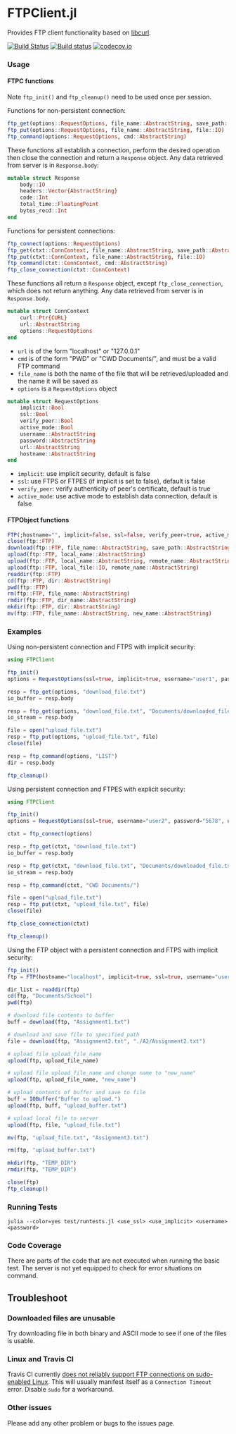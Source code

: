 FTPClient.jl
============

Provides FTP client functionality based on [libcurl](https://github.com/JuliaWeb/LibCURL.jl).

[![Build Status](https://travis-ci.org/invenia/FTPClient.jl.svg?branch=master)](https://travis-ci.org/invenia/FTPClient.jl)
[![Build status](https://ci.appveyor.com/api/projects/status/ko8ama8fh0fgyjvq/branch/master?svg=true)](https://ci.appveyor.com/project/invenia/ftpclient-jl/branch/master)
[![codecov.io](http://codecov.io/github/invenia/FTPClient.jl/coverage.svg)](http://codecov.io/github/invenia/FTPClient.jl)

### Usage

#### FTPC functions

Note `ftp_init()` and  `ftp_cleanup()` need to be used once per session.

Functions for non-persistent connection:

```julia
ftp_get(options::RequestOptions, file_name::AbstractString, save_path::AbstractString)
ftp_put(options::RequestOptions, file_name::AbstractString, file::IO)
ftp_command(options::RequestOptions, cmd::AbstractString)
```

These functions all establish a connection, perform the desired operation then close the
connection and return a `Response` object. Any data retrieved from server is in
`Response.body`:

```julia
mutable struct Response
    body::IO
    headers::Vector{AbstractString}
    code::Int
    total_time::FloatingPoint
    bytes_recd::Int
end
```

Functions for persistent connections:

```julia
ftp_connect(options::RequestOptions)
ftp_get(ctxt::ConnContext, file_name::AbstractString, save_path::AbstractString)
ftp_put(ctxt::ConnContext, file_name::AbstractString, file::IO)
ftp_command(ctxt::ConnContext, cmd::AbstractString)
ftp_close_connection(ctxt::ConnContext)
```

These functions all return a `Response` object, except `ftp_close_connection`, which does
not return anything. Any data retrieved from server is in `Response.body`.

```julia
mutable struct ConnContext
    curl::Ptr{CURL}
    url::AbstractString
    options::RequestOptions
end
```

- `url` is of the form "localhost" or "127.0.0.1"
- `cmd` is of the form "PWD" or "CWD Documents/", and must be a valid FTP command
- `file_name` is both the name of the file that will be retrieved/uploaded and the name it will be saved as
- `options` is a `RequestOptions` object

```julia
mutable struct RequestOptions
    implicit::Bool
    ssl::Bool
    verify_peer::Bool
    active_mode::Bool
    username::AbstractString
    password::AbstractString
    url::AbstractString
    hostname::AbstractString
end
```

- `implicit`: use implicit security, default is false
- `ssl`: use FTPS or FTPES (if implicit is set to false), default is false
- `verify_peer`: verify authenticity of peer's certificate, default is true
- `active_mode`: use active mode to establish data connection, default is false


#### FTPObject functions

```julia
FTP(;hostname="", implicit=false, ssl=false, verify_peer=true, active_mode=false, username="", password="")
close(ftp::FTP)
download(ftp::FTP, file_name::AbstractString, save_path::AbstractString="")
upload(ftp::FTP, local_name::AbstractString)
upload(ftp::FTP, local_name::AbstractString, remote_name::AbstractString)
upload(ftp::FTP, local_file::IO, remote_name::AbstractString)
readdir(ftp::FTP)
cd(ftp::FTP, dir::AbstractString)
pwd(ftp::FTP)
rm(ftp::FTP, file_name::AbstractString)
rmdir(ftp::FTP, dir_name::AbstractString)
mkdir(ftp::FTP, dir::AbstractString)
mv(ftp::FTP, file_name::AbstractString, new_name::AbstractString)
```

### Examples

Using non-persistent connection and FTPS with implicit security:

```julia
using FTPClient

ftp_init()
options = RequestOptions(ssl=true, implicit=true, username="user1", password="1234", hostname="localhost")

resp = ftp_get(options, "download_file.txt")
io_buffer = resp.body

resp = ftp_get(options, "download_file.txt", "Documents/downloaded_file.txt")
io_stream = resp.body

file = open("upload_file.txt")
resp = ftp_put(options, "upload_file.txt", file)
close(file)

resp = ftp_command(options, "LIST")
dir = resp.body

ftp_cleanup()
```

Using persistent connection and FTPES with explicit security:

```julia
using FTPClient

ftp_init()
options = RequestOptions(ssl=true, username="user2", password="5678", url="localhost")

ctxt = ftp_connect(options)

resp = ftp_get(ctxt, "download_file.txt")
io_buffer = resp.body

resp = ftp_get(ctxt, "download_file.txt", "Documents/downloaded_file.txt")
io_stream = resp.body

resp = ftp_command(ctxt, "CWD Documents/")

file = open("upload_file.txt")
resp = ftp_put(ctxt, "upload_file.txt", file)
close(file)

ftp_close_connection(ctxt)

ftp_cleanup()
```

Using the FTP object with a persistent connection and FTPS with implicit security:

```julia
ftp_init()
ftp = FTP(hostname="localhost", implicit=true, ssl=true, username="user3", password="2468" )

dir_list = readdir(ftp)
cd(ftp, "Documents/School")
pwd(ftp)

# download file contents to buffer
buff = download(ftp, "Assignment1.txt")

# download and save file to specified path
file = download(ftp, "Assignment2.txt", "./A2/Assignment2.txt")

# upload file upload_file_name
upload(ftp, upload_file_name)

# upload file upload_file_name and change name to "new_name"
upload(ftp, upload_file_name, "new_name")

# upload contents of buffer and save to file
buff = IOBuffer("Buffer to upload.")
upload(ftp, buff, "upload_buffer.txt")

# upload local file to server
upload(ftp, file, "upload_file.txt")

mv(ftp, "upload_file.txt", "Assignment3.txt")

rm(ftp, "upload_buffer.txt")

mkdir(ftp, "TEMP_DIR")
rmdir(ftp, "TEMP_DIR")

close(ftp)
ftp_cleanup()
```

### Running Tests

`julia --color=yes test/runtests.jl <use_ssl> <use_implicit> <username> <password>`

### Code Coverage

There are parts of the code that are not executed when running the basic test. The server is not yet equipped
to check for error situations on command.


## Troubleshoot

### Downloaded files are unusable

Try downloading file in both binary and ASCII mode to see if one of the files is usable.

### Linux and Travis CI

Travis CI currently [does not reliably support FTP connections on sudo-enabled
Linux](https://blog.travis-ci.com/2018-07-23-the-tale-of-ftp-at-travis-ci). This will
usually manifest itself as a `Connection Timeout` error. Disable `sudo` for a workaround.

### Other issues

Please add any other problem or bugs to the issues page.
